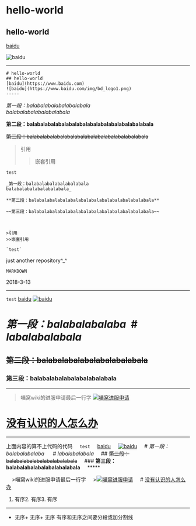 # hello-world

## hello-world

[baidu](https://www.baidu.com)

![baidu](https://www.baidu.com/img/bd_logo1.png)

-----

    # hello-world
    ## hello-world
    [baidu](https://www.baidu.com)
    ![baidu](https://www.baidu.com/img/bd_logo1.png)
    -----

_第一段：balabalabalabalabalabala  
balabalabalabalabalabala_

**第二段：balabalabalabalabalabalabalabalabalabalabalabala**

~~第三段：balabalabalabalabalabalabalabalabalabalabalabala~~



>引用
>>嵌套引用

`test`


    _第一段：balabalabalabalabalabala  
    balabalabalabalabalabala_

    **第二段：balabalabalabalabalabalabalabalabalabalabalabala**

    ~~第三段：balabalabalabalabalabalabalabalabalabalabalabala~~



    >引用
    >>嵌套引用

    `test`






just another repository^_^

`MARKDOWN`

2018-3-13

-------

`test`
[baidu](https://ww.baidu.com)
[![baidu](https://www.baidu.com/img/bd_logo1.png)](https://ww.baidu.com)
# _第一段：balabalabalaba_  # _labalabalabala_
## ~~第二段：balabalabalabalabalabalabala~~
### **第三段：balabalabalabalabalabalabala**
*****

>喵窝wiki的进服申请最后一行字
>[![喵窝进服申请](http://p5k7mvi7l.bkt.clouddn.com/Screenshot_20180313-170839-020.jpg)](https://www.craft.moe)
# [没有认识的人怎么办](https://www.craft.moe)
*****
上面内容的算不上代码的代码
    `test`
    [baidu](https://ww.baidu.com)
    [![baidu](https://www.baidu.com/img/bd_logo1.png)](https://ww.baidu.com)
    # _第一段：balabalabalaba_      # _labalabalabala_
    ## ~~第二段：balabalabalabalabalabalabala~~
    ### **第三段：balabalabalabalabalabalabala**
    *****

    >喵窝wiki的进服申请最后一行字
    >[![喵窝进服申请](http://p5k7mvi7l.bkt.clouddn.com/Screenshot_20180313-170839-020.jpg)](https://www.craft.moe)
    # [没有认识的人怎么办](https://www.craft.moe)

1. 有序2. 有序3. 有序
***
+ 无序+ 无序+ 无序
有序和无序之间要分段或加分割线
